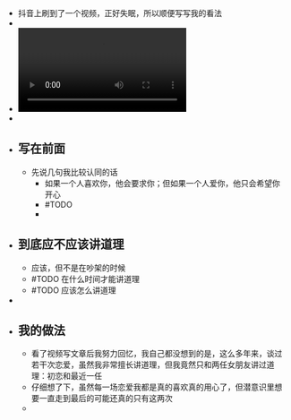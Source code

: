 - 抖音上刷到了一个视频，正好失眠，所以顺便写写我的看法
-
- ![9970a53f31bd463b90b7696bb3c219d9.MP4](../assets/9970a53f31bd463b90b7696bb3c219d9_1644600407339_0.MP4)
-
- ## 写在前面
	- 先说几句我比较认同的话
		- 如果一个人喜欢你，他会要求你；但如果一个人爱你，他只会希望你开心
		- #TODO
		-
- ## 到底应不应该讲道理
	- 应该，但不是在吵架的时候
	- #TODO 在什么时间才能讲道理
	- #TODO 应该怎么讲道理
-
- ## 我的做法
	- 看了视频写文章后我努力回忆，我自己都没想到的是，这么多年来，谈过若干次恋爱，虽然我非常擅长讲道理，但我竟然只和两任女朋友讲过道理：初恋和最近一任
	- 仔细想了下，虽然每一场恋爱我都是真的喜欢真的用心了，但潜意识里想要一直走到最后的可能还真的只有这两次
	-